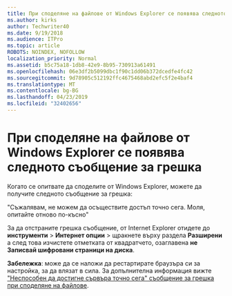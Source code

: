 ```yaml
---
title: При споделяне на файлове от Windows Explorer се появява следното съобщение за грешка
ms.author: kirks
author: Techwriter40
ms.date: 9/19/2018
ms.audience: ITPro
ms.topic: article
ROBOTS: NOINDEX, NOFOLLOW
localization_priority: Normal
ms.assetid: b5c75a18-1db8-42e9-8b95-730913a61491
ms.openlocfilehash: 06e3df2b5099dbc1f90c1dd06b372dcedfe4fc42
ms.sourcegitcommit: 9d78905c512192ffc4675468abd2efc5f2e4baf4
ms.translationtype: MT
ms.contentlocale: bg-BG
ms.lasthandoff: 04/23/2019
ms.locfileid: "32402656"
---
```

# <a name="error-message-when-sharing-files-from-windows-explorer"></a>При споделяне на файлове от Windows Explorer се появява следното съобщение за грешка

Когато се опитвате да споделите от Windows Explorer, можете да получите следното съобщение за грешка:
  
"Съжалявам, не можем да осъществите достъп точно сега. Моля, опитайте отново по-късно"
  
За да отстраните грешка съобщение, от Internet Explorer отидете до **инструменти** \> **Интернет опции** \> щракнете върху раздела **Разширени** а след това изчистете отметката от квадратчето, озаглавена **не Записвай шифровани страници на диска**. 
  
 **Забележка**: може да се наложи да рестартирате браузъра си за настройка, за да влязат в сила. За допълнителна информация вижте ["Неспособен да достигне сървъра точно сега" съобщение за грешка при споделяне на файлове](https://go.microsoft.com/fwlink/?linkid=2022914).
  

